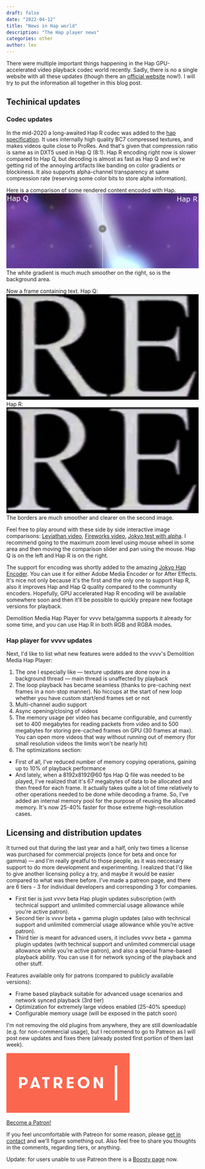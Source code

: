 ```yaml
---
draft: false
date: "2022-04-12"
title: "News in Hap world"
description: "The Hap player news"
categories: other
author: lev
---
```


There were multiple important things happening in the Hap GPU-accelerated video playback codec world recently. Sadly, there is no a single website with all these updates (though there an <a href="http://hap.video">official website</a> now!). I will try to put the information all together in this blog post.

## Techinical updates
### Codec updates
In the mid-2020 a long-awaited Hap R codec was added to the <a href="https://github.com/Vidvox/hap/blob/master/documentation/HapVideoDRAFT.md">hap specification</a>. It uses internally high quality BC7 compressed textures, and makes videos quite close to ProRes. And that's given that compression ratio is same as in DXT5 used in Hap Q (8:1). Hap R encoding right now is slower compared to Hap Q, but decoding is almost as fast as Hap Q and we're getting rid of the annoying artifacts like banding on color gradients or blockiness. It also supports alpha-channel transparency at same compression rate (reserving some color bits to store alpha information).



Here is a comparison of some rendered content encoded with Hap.
<img src="https://github.com/leavittx/leavittx.github.io/raw/master/hap_blog_post_2022/images/Leviathan7.1_diff.png">
The white gradient is much much smoother on the right, so is the background area.

Now a frame containing text. 
Hap Q:
<img src="https://github.com/leavittx/leavittx.github.io/raw/master/hap_blog_post_2022/images/out_hapQ.png">
Hap R:
<img src="https://github.com/leavittx/leavittx.github.io/raw/master/hap_blog_post_2022/images/out_hapR.png">
The borders are much smoother and clearer on the second image.

Feel free to play around with these side by side interactive image comparisons: <a href="https://leavittx.github.io/hap_blog_post_2022/comparisons/leviathan_392_hap_vs_hapq.html">Leviathan video</a>, <a href="https://leavittx.github.io/hap_blog_post_2022/comparisons/fireworks_hap_vs_hapq.html">Fireworks video</a>, <a href="https://leavittx.github.io/hap_blog_post_2022/comparisons/jokyo_hap_vs_hapq.html">Jokyo test with alpha</a>. I recommend going to the maximum zoom level using mouse wheel in some area and then moving the comparison slider and pan using the mouse. Hap Q is on the left and Hap R is on the right.

The support for encoding was shortly added to the amazing <a href="https://jokyohapencoder.com/">Jokyo Hap Encoder</a>. You can use it for either Adobe Media Encoder or for After Effects. It's nice not only because it's the first and the only one to support Hap R, also it improves Hap and Hap Q quality compared to the community encoders.  Hopefully, GPU accelerated Hap R encoding will be available somewhere soon and then it'll be possible to quickly prepare new footage versions for playback.

Demolition Media Hap Player for vvvv beta/gamma supports it already for some time, and you can use Hap R in both RGB and RGBA modes.

### Hap player for vvvv updates
Next, I'd like to list what new features were added to the vvvv's Demolition Media Hap Player:
1. The one I especially like — texture updates are done now in a background thread — main thread is unaffected by playback
2. The loop playback has became seamless (thanks to pre-caching next frames in a non-stop manner). No hiccups at the start of new loop whether you have custom start/end frames set or not
3. Multi-channel audio support
4. Async opening/closing of videos
5. The memory usage per video has became configurable, and currently set to 400 megabytes for reading packets from video and to 500 megabytes for storing pre-cached frames on GPU (30 frames at max). You can open more videos that way without running out of memory (for small resolution videos the limits won't be nearly hit)
6. The optimizations section:
 - First of all, I've reduced number of memory copying operations, gaining up to 10% of playback performance
 - And lately, when a 8192x8192@60 fps Hap Q file was needed to be played, I've realized that it's 67 megabytes of data to be allocated and then freed for each frame. It actually takes quite a lot of time relatively to other operations needed to be done while decoding a frame. So, I've added an internal memory pool for the purpose of reusing the allocated memory.  It's now 25-40% faster for those extreme high-resolution cases.

## Licensing and distribution updates
It turned out that during the last year and a half, only two times a license was purchased for commercial projects (once for beta and once for gamma) — and I'm really greatful to those people, as it was neccesary support to do more development and experimenting.
I realized that I'd like to give another licensing policy a try, and maybe it would be easier compared to what was there before. 
I've made a patreon page, and there are 6 tiers - 3 for individual developers and corresponding 3 for companies. 

 - First tier is just vvvv beta Hap plugin updates subscription (with technical support and unlimited commercial usage allowance while you're active patron). 
 - Second tier is vvvv beta + gamma plugin updates (also with technical support and unlimited commercial usage allowance while you’re active patron).
 - Third tier is meant for advanced users, it includes vvvv beta + gamma plugin updates (with technical support and unlimited commercial usage allowance while you’re active patron), and also a special frame-based playback ability. You can use it for network syncing of the playback and other stuff.
 
Features available only for patrons (compared to publicly available versions):
-   Frame based playback suitable for advanced usage scenarios and network synced playback (3rd tier)
-   Optimization for extremely large videos enabled (25-40% speedup)
-   Configurable memory usage (will be exposed in the patch soon)

I'm not removing the old plugins from anywhere, they are still downloadable (e.g. for non-commercial usage), but I recommend to go to Patreon as I will post new updates and fixes there (already posted first portion of them last week).

[![Support on Patreon](https://github.com/leavittx/leavittx.github.io/raw/master/hap_blog_post_2022/images/patreon.png)](https://www.patreon.com/hap_player)

<a href="https://www.patreon.com/hap_player" data-patreon-widget-type="become-patron-button">Become a Patron!</a><script async src="https://c6.patreon.com/becomePatronButton.bundle.js"></script>

If you feel uncomfortable with Patreon for some reason, please  <a href="mailto:lev.panov@gmail.com">get in contact</a> and we'll figure something out. Also feel free to share you thoughts in the comments, regarding tiers, or anything.

Update: for users unable to use Patreon there is a <a href="https://boosty.to/hap_player">Boosty page</a> now.